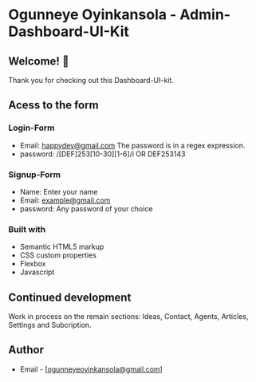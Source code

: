 # Ogunneye Oyinkansola - Admin-Dashboard-UI-Kit

## Welcome! 👋
Thank you for checking out this Dashboard-UI-kit.

## Acess to the form

### Login-Form

- Email: happydev@gmail.com
The password is in a regex expression.
- password: /[DEF]253[10-30][1-6]/i  OR DEF253143

### Signup-Form

- Name: Enter your name
- Email: example@gmail.com
- password: Any password of your choice

### Built with

- Semantic HTML5 markup
- CSS custom properties
- Flexbox
- Javascript

## Continued development

Work in process on the remain sections: Ideas, Contact, Agents, Articles, Settings and Subcription.

## Author

- Email - [ogunneyeoyinkansola@gmail.com]